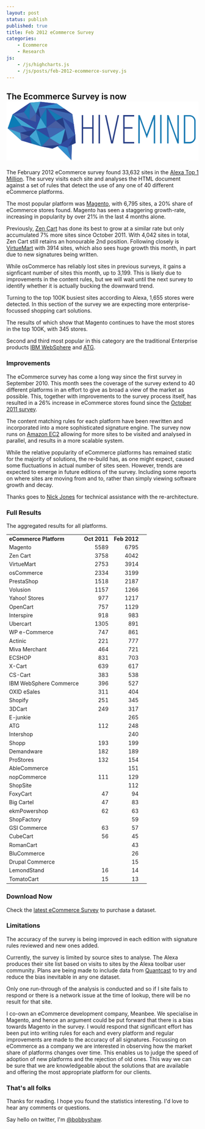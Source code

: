 ```yaml
---
layout: post
status: publish
published: true
title: Feb 2012 eCommerce Survey
categories:
    - Ecommerce
    - Research
js:
    - /js/highcharts.js
    - /js/posts/feb-2012-ecommerce-survey.js
---
```


<div class="hivemind-promo">
    <h2>The Ecommerce Survey is now <a href="https://askhivemind.com/"><img src="/img/2015/06/hivemind_logo.svg" class="hivemind_logo" /></a></h2>
</div>

The February 2012 eCommerce survey found 33,632 sites in the <a href="http://www.alexa.com/topsites">Alexa Top 1 Million</a>.  The survey visits each site and analyses the HTML document against a set of rules that detect the use of any one of 40 different eCommerce platforms.

The most popular platform was <a href="http://www.magentocommerce.com">Magento</a>, with 6,795 sites, a 20% share of eCommerce stores found.  Magento has seen a staggering growth-rate, increasing in popularity by over 21% in the last 4 months alone.

Previously, <a href="http://www.zen-cart.com/">Zen Cart</a> has done its best to grow at a similar rate but only accumulated 7% more sites since October 2011.  With 4,042 sites in total, Zen Cart still retains an honourable 2nd position.  Following closely is <a href="http://virtuemart.net/">VirtueMart</a> with 3914 sites, which also sees huge growth this month, in part due to new signatures being written.

While osCommerce has reliably lost sites in previous surveys, it gains a signficant number of sites this month, up to 3,199.  This is likely due to improvements in the content rules, but we will wait until the next survey to identify whether it is actually bucking the downward trend.

<div id="mostPopularMillion"></div>

Turning to the top 100K busiest sites according to Alexa, 1,655 stores were detected.  In this section of the survey we are expecting more enterprise-focussed shopping cart solutions.

The results of which show that Magento continues to have the most stores in the top 100K, with 345 stores.

Second and third most popular in this category are the traditional Enterprise products <a href="www.ibm.com/software/websphere">IBM WebSphere</a> and <a href="http://www.atg.com">ATG</a>.

<div id="mostPopularHundredThousand"></div>

### Improvements

The eCommerce survey has come a long way since the first survey in September 2010.  This month sees the coverage of the survey extend to 40 different platforms in an effort to give as broad a view of the market as possible.  This, together with improvements to the survey process itself, has resulted in a 26% increase in eCommerce stores found since the <a href="http://tomrobertshaw.net/2011/10/oct-2011-ecommerce-survey/">October 2011 survey</a>.

The content matching rules for each platform have been rewritten and incorporated into a more sophisticated signature engine.  The survey now runs on <a href="http://aws.amazon.com/ec2/">Amazon EC2</a> allowing for more sites to be visited and analysed in parallel, and results in a more scalable system.

While the relative popularity of eCommerce platforms has remained static for the majority of solutions, the re-build has, as one might expect, caused some fluctuations in actual number of sites seen.  However, trends are expected to emerge in future editions of the survey.  Including some reports on where sites are moving from and to, rather than simply viewing software growth and decay.

Thanks goes to <a href="http://twitter.com/nickj89">Nick Jones</a> for technical assistance with the re-architecture.

### Full Results

The aggregated results for all platforms.

<table>
<tbody>
<tr>
<td><strong>eCommerce Platform</strong></td>
<td align="right"><strong>Oct 2011</strong></td>
<td align="right"><strong>Feb 2012</strong></td>
</tr>
<tr>
<td>Magento</td>
<td align="right">5589</td>
<td align="right">6795</td>
</tr>
<tr>
<td>Zen Cart</td>
<td align="right">3758</td>
<td align="right">4042</td>
</tr>
<tr>
<td>VirtueMart</td>
<td align="right">2753</td>
<td align="right">3914</td>
</tr>
<tr>
<td>osCommerce</td>
<td align="right">2334</td>
<td align="right">3199</td>
</tr>
<tr>
<td>PrestaShop</td>
<td align="right">1518</td>
<td align="right">2187</td>
</tr>
<tr>
<td>Volusion</td>
<td align="right">1157</td>
<td align="right">1266</td>
</tr>
<tr>
<td>Yahoo! Stores</td>
<td align="right">977</td>
<td align="right">1217</td>
</tr>
<tr>
<td>OpenCart</td>
<td align="right">757</td>
<td align="right">1129</td>
</tr>
<tr>
<td>Interspire</td>
<td align="right">918</td>
<td align="right">983</td>
</tr>
<tr>
<td>Ubercart</td>
<td align="right">1305</td>
<td align="right">891</td>
</tr>
<tr>
<td>WP e-Commerce</td>
<td align="right">747</td>
<td align="right">861</td>
</tr>
<tr>
<td>Actinic</td>
<td align="right">221</td>
<td align="right">777</td>
</tr>
<tr>
<td>Miva Merchant</td>
<td align="right">464</td>
<td align="right">721</td>
</tr>
<tr>
<td>ECSHOP</td>
<td align="right">831</td>
<td align="right">703</td>
</tr>
<tr>
<td>X-Cart</td>
<td align="right">639</td>
<td align="right">617</td>
</tr>
<tr>
<td>CS-Cart</td>
<td align="right">383</td>
<td align="right">538</td>
</tr>
<tr>
<td>IBM WebSphere Commerce</td>
<td align="right">396</td>
<td align="right">527</td>
</tr>
<tr>
<td>OXID eSales</td>
<td align="right">311</td>
<td align="right">404</td>
</tr>
<tr>
<td>Shopify</td>
<td align="right">251</td>
<td align="right">345</td>
</tr>
<tr>
<td>3DCart</td>
<td align="right">249</td>
<td align="right">317</td>
</tr>
<tr>
<td>E-junkie</td>
<td align="right"></td>
<td align="right">265</td>
</tr>
<tr>
<td>ATG</td>
<td align="right">112</td>
<td align="right">248</td>
</tr>
<tr>
<td>Intershop</td>
<td align="right"></td>
<td align="right">240</td>
</tr>
<tr>
<td>Shopp</td>
<td align="right">193</td>
<td align="right">199</td>
</tr>
<tr>
<td>Demandware</td>
<td align="right">182</td>
<td align="right">189</td>
</tr>
<tr>
<td>ProStores</td>
<td align="right">132</td>
<td align="right">154</td>
</tr>
<tr>
<td>AbleCommerce</td>
<td align="right"></td>
<td align="right">151</td>
<td align="right"></td>
</tr>
<tr>
<td>nopCommerce</td>
<td align="right">111</td>
<td align="right">129</td>
</tr>
<tr>
<td>ShopSite</td>
<td align="right"></td>
<td align="right">112</td>
</tr>
<tr>
<td>FoxyCart</td>
<td align="right">47</td>
<td align="right">94</td>
</tr>
<tr>
<td>Big Cartel</td>
<td align="right">47</td>
<td align="right">83</td>
</tr>
<tr>
<td>ekmPowershop</td>
<td align="right">62</td>
<td align="right">63</td>
</tr>
<tr>
<td>ShopFactory</td>
<td align="right"></td>
<td align="right">59</td>
<td align="right"></td>
</tr>
<tr>
<td>GSI Commerce</td>
<td align="right">63</td>
<td align="right">57</td>
</tr>
<tr>
<td>CubeCart</td>
<td align="right">56</td>
<td align="right">45</td>
</tr>
<tr>
<td>RomanCart</td>
<td align="right"></td>
<td align="right">43</td>
</tr>
<tr>
<td>BluCommerce</td>
<td align="right"></td>
<td align="right">26</td>
</tr>
<tr>
<td>Drupal Commerce</td>
<td align="right"></td>
<td align="right">15</td>
</tr>
<tr>
<td>LemondStand</td>
<td align="right">16</td>
<td align="right">14</td>
</tr>
<tr>
<td>TomatoCart</td>
<td align="right">15</td>
<td align="right">13</td>
</tr>
</tbody>
</table>


### Download Now

<p>Check the <a href="http://tomrobertshaw.net/2013/03/feb-2013-ecommerce-survey/">latest eCommerce Survey</a> to purchase a dataset.</p>

### Limitations

The accuracy of the survey is being improved in each edition with signature rules reviewed and new ones added.  

Currently, the survey is limited by source sites to analyse.  The Alexa produces their site list based on visits to sites by the Alexa toolbar user community.  Plans are being made to include data from <a href="http://www.quantcast.com/top-sites-1">Quantcast</a> to try and reduce the bias inevitable in any one dataset.

Only one run-through of the analysis is conducted and so if I site fails to respond or there is a network issue at the time of lookup, there will be no result for that site.

I co-own an eCommerce development company, Meanbee.  We specialise in Magento, and hence an argument could be put forward that there is a bias towards Magento in the survey.  I would respond that significant effort has been put into writing rules for each and every platform and regular improvements are made to the accuracy of all signatures.  Focussing on eCommerce as a company we are interested in observing how the market share of platforms changes over time.  This enables us to judge the speed of adoption of new platforms and the rejection of old ones.  This way we can be sure that we are knowledgeable about the solutions that are available and offering the most appropriate platform for our clients.

<h3>That's all folks</h3>

Thanks for reading.  I hope you found the statistics interesting.  I'd love to hear any comments or questions.

Say hello on twitter, I'm <a href="http://twitter.com/bobbyshaw">@bobbyshaw</a>.
